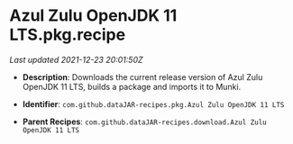 # Azul Zulu OpenJDK 11 LTS.pkg.recipe

_Last updated 2021-12-23 20:01:50Z_

- **Description**: Downloads the current release version of Azul Zulu OpenJDK 11 LTS, builds a package and imports it to Munki.

- **Identifier**: `com.github.dataJAR-recipes.pkg.Azul Zulu OpenJDK 11 LTS`

- **Parent Recipes**: `com.github.dataJAR-recipes.download.Azul Zulu OpenJDK 11 LTS`
